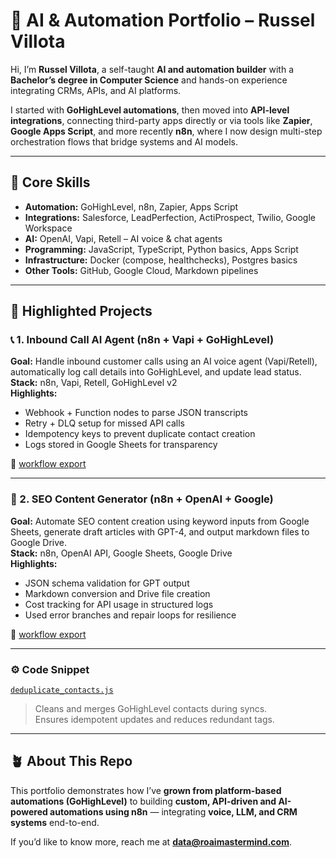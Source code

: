 # 🤖 AI & Automation Portfolio – Russel Villota

Hi, I’m **Russel Villota**, a self-taught **AI and automation builder** with a **Bachelor’s degree in Computer Science** and hands-on experience integrating CRMs, APIs, and AI platforms.  

I started with **GoHighLevel automations**, then moved into **API-level integrations**, connecting third-party apps directly or via tools like **Zapier**, **Google Apps Script**, and more recently **n8n**, where I now design multi-step orchestration flows that bridge systems and AI models.

---

## 🧠 Core Skills
- **Automation:** GoHighLevel, n8n, Zapier, Apps Script  
- **Integrations:** Salesforce, LeadPerfection, ActiProspect, Twilio, Google Workspace  
- **AI:** OpenAI, Vapi, Retell – AI voice & chat agents  
- **Programming:** JavaScript, TypeScript, Python basics, Apps Script  
- **Infrastructure:** Docker (compose, healthchecks), Postgres basics  
- **Other Tools:** GitHub, Google Cloud, Markdown pipelines

---

## 🚀 Highlighted Projects

### 📞 1. Inbound Call AI Agent (n8n + Vapi + GoHighLevel)
**Goal:** Handle inbound customer calls using an AI voice agent (Vapi/Retell), automatically log call details into GoHighLevel, and update lead status.  
**Stack:** n8n, Vapi, Retell, GoHighLevel v2  
**Highlights:**
- Webhook + Function nodes to parse JSON transcripts
- Retry + DLQ setup for missed API calls
- Idempotency keys to prevent duplicate contact creation  
- Logs stored in Google Sheets for transparency  

📁 [workflow export](./workflows/inbound_ai_agent.json)

---

### 🧾 2. SEO Content Generator (n8n + OpenAI + Google)
**Goal:** Automate SEO content creation using keyword inputs from Google Sheets, generate draft articles with GPT-4, and output markdown files to Google Drive.  
**Stack:** n8n, OpenAI API, Google Sheets, Google Drive  
**Highlights:**
- JSON schema validation for GPT output  
- Markdown conversion and Drive file creation  
- Cost tracking for API usage in structured logs  
- Used error branches and repair loops for resilience  

📁 [workflow export](./workflows/seo_content_generator.json)

---

### ⚙️ Code Snippet
[`deduplicate_contacts.js`](./snippets/deduplicate_contacts.js)
> Cleans and merges GoHighLevel contacts during syncs.  
> Ensures idempotent updates and reduces redundant tags.

---

## 🪴 About This Repo
This portfolio demonstrates how I’ve **grown from platform-based automations (GoHighLevel)** to building **custom, API-driven and AI-powered automations using n8n** — integrating **voice, LLM, and CRM systems** end-to-end.

If you’d like to know more, reach me at **data@roaimastermind.com**.
